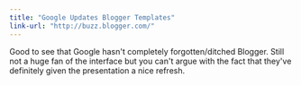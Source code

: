 ```yaml
---
title: "Google Updates Blogger Templates"
link-url: "http://buzz.blogger.com/"
---
```

<p>Good to see that Google hasn't completely forgotten/ditched Blogger. Still not a huge fan of the interface but you can't argue with the fact that they've definitely given the presentation a nice refresh.</p>
